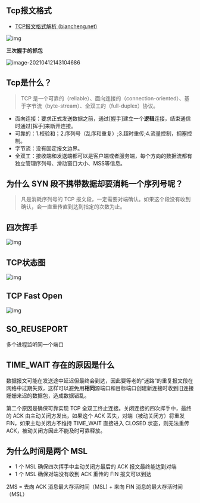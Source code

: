 ## Tcp报文格式

- [TCP报文格式解析 (biancheng.net)](http://c.biancheng.net/view/6441.html)

![img](https://gitee.com/fadeaway_dai/picgo_images/raw/master/img/16d702629b61cbcc.png)



**三次握手的抓包**

![image-20210412143104686](https://gitee.com/fadeaway_dai/picgo_images/raw/master/img/image-20210412143104686.png)



## Tcp是什么？

> TCP 是一个可靠的（reliable）、面向连接的（connection-oriented）、基于字节流（byte-stream）、全双工的（full-duplex）协议。

- 面向连接：要求正式发送数据之前，通过[握手]建立一个**逻辑**连接，结束通信时通过[挥手]来断开连接。
- 可靠的：1.校验和；2.序列号（乱序和重复）;3.超时重传;4.流量控制，拥塞控制。
- 字节流：没有固定报文边界。
- 全双工：接收端和发送端都可以是客户端或者服务端，每个方向的数据流都有独立管理序列号、滑动窗口大小、MSS等信息。



## 为什么 SYN 段不携带数据却要消耗一个序列号呢？

> 凡是消耗序列号的 TCP 报文段，一定需要对端确认。如果这个段没有收到确认，会一直重传直到达到指定的次数为止。



## 四次挥手

![img](https://gitee.com/fadeaway_dai/picgo_images/raw/master/img/16b911c618264239)



## TCP状态图

![img](https://gitee.com/fadeaway_dai/picgo_images/raw/master/img/16b7c9fb02bff057)

## TCP Fast Open 

![img](https://gitee.com/fadeaway_dai/picgo_images/raw/master/img/169e2dc0c15f46e5)

## SO_REUSEPORT

多个进程监听同一个端口



## TIME_WAIT 存在的原因是什么

数据报文可能在发送途中延迟但最终会到达，因此要等老的“迷路”的重复报文段在网络中过期失效，这样可以避免用**相同**源端口和目标端口创建新连接时收到旧连接姗姗来迟的数据包，造成数据错乱。

第二个原因是确保可靠实现 TCP 全双工终止连接。关闭连接的四次挥手中，最终的 ACK 由主动关闭方发出，如果这个 ACK 丢失，对端（被动关闭方）将重发 FIN，如果主动关闭方不维持 TIME_WAIT 直接进入 CLOSED 状态，则无法重传 ACK，被动关闭方因此不能及时可靠释放。



## 为什么时间是两个 MSL

- 1 个 MSL 确保四次挥手中主动关闭方最后的 ACK 报文最终能达到对端
- 1 个 MSL 确保对端没有收到 ACK 重传的 FIN 报文可以到达

2MS = 去向 ACK 消息最大存活时间（MSL) + 来向 FIN 消息的最大存活时间（MSL）

